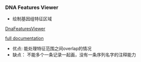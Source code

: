 ### DNA Features Viewer


* 绘制基因组特征区域

[DnaFeaturesViewer](https://github.com/Edinburgh-Genome-Foundry/DnaFeaturesViewer)

[full documentation](https://edinburgh-genome-foundry.github.io/DnaFeaturesViewer/)


* 优点:
能处理特征范围之间overlap的情况
* 缺点：
不能多个一条记录一起画，没有一条序列名字的注释能力
